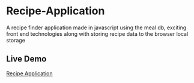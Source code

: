 # Recipe-Application

A recipe finder application made in javascript using the meal db, exciting front end technologies along with storing recipe data to the browser local storage

## Live Demo

[Recipe Application](https://recipejs71.netlify.app/)

